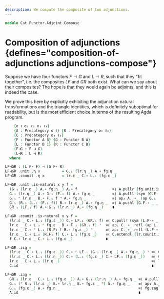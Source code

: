 ```yaml
---
description: We compute the composite of two adjunctions.
---
```

<!--
```agda
{-# OPTIONS --lossy-unification #-}
open import Cat.Functor.Adjoint
open import Cat.Prelude

import Cat.Functor.Reasoning
import Cat.Reasoning
```
-->

```agda
module Cat.Functor.Adjoint.Compose
```

# Composition of adjunctions {defines="composition-of-adjunctions adjunctions-compose"}

Suppose we have four functors $F \dashv G$ and $L \dashv R$, such that
they "fit together", i.e. the composites $LF$ and $GR$ both exist. What
can we say about their composites? The hope is that they would again be
adjoints, and this is indeed the case.

We prove this here by explicitly exhibiting the adjunction natural
transformations and the triangle identities, which is definitely
suboptimal for readability, but is the most efficient choice in terms of
the resulting Agda program.

```agda
    {o ℓ o₂ ℓ₂ o₃ ℓ₃}
    {A : Precategory o ℓ} {B : Precategory o₂ ℓ₂}
    {C : Precategory o₃ ℓ₃}
    {F : Functor A B} {G : Functor B A}
    {L : Functor B C} {R : Functor C B}
    (F⊣G : F ⊣ G)
    (L⊣R : L ⊣ R)
  where
```

<!--
```agda
private
  module fg = _⊣_ F⊣G
  module lr = _⊣_ L⊣R
  module A = Cat.Reasoning A
  module B = Cat.Reasoning B
  module C = Cat.Reasoning C
  module F = Cat.Functor.Reasoning F
  module G = Cat.Functor.Reasoning G
  module L = Cat.Functor.Reasoning L
  module R = Cat.Functor.Reasoning R
  open _⊣_
  open _=>_
  module LF = Functor (L F∘ F)
  module GR = Functor (G F∘ R)
```
-->

```agda
LF⊣GR : (L F∘ F) ⊣ (G F∘ R)
LF⊣GR .unit .η x          = G.₁ (lr.η _) A.∘ fg.η _
LF⊣GR .counit .η x        = lr.ε _ C.∘ L.₁ (fg.ε _)

LF⊣GR .unit .is-natural x y f =
  (G.₁ (lr.η _) A.∘ fg.η _) A.∘ f                ≡⟨ A.pullr (fg.unit.is-natural _ _ _) ⟩
  G.₁ (lr.η _) A.∘ G.₁ (F.₁ f) A.∘ fg.η _        ≡⟨ A.pulll (sym (G.F-∘ _ _)) ⟩
  G.₁ ⌜ lr.η _ B.∘ F.₁ f ⌝ A.∘ fg.η _            ≡⟨ ap₂ A._∘_ (ap G.₁ (lr.unit.is-natural _ _ _)) refl ⟩
  G.₁ (R.₁ (L.₁ (F.₁ f)) B.∘ lr.η _) A.∘ fg.η _  ≡⟨ A.pushl (G.F-∘ _ _) ⟩
  GR.₁ (LF.₁ f) A.∘ G.₁ (lr.η _) A.∘ (fg.η _)    ∎

LF⊣GR .counit .is-natural x y f =
  (lr.ε _ C.∘ L.₁ (fg.ε _)) C.∘ LF.₁ (GR.₁ f) ≡⟨ C.pullr (sym (L.F-∘ _ _)) ⟩
  lr.ε _ C.∘ L.₁ ⌜ fg.ε _ B.∘ F.₁ (GR.₁ f) ⌝  ≡⟨ ap₂ C._∘_ refl (ap L.₁ (fg.counit.is-natural _ _ _)) ⟩
  lr.ε _ C.∘ ⌜ L.₁ (R.F₁ f B.∘ fg.ε _) ⌝      ≡⟨ ap₂ C._∘_ refl (L.F-∘ _ _) ⟩
  lr.ε _ C.∘ L.₁ (R.F₁ f) C.∘ L.₁ (fg.ε _)    ≡⟨ C.extendl (lr.counit.is-natural _ _ _) ⟩
  f C.∘ lr.ε _ C.∘ L.₁ (fg.ε _)               ∎

LF⊣GR .zig =
  (lr.ε _ C.∘ L.₁ (fg.ε _)) C.∘ ⌜ LF.₁ (G.₁ (lr.η _) A.∘ fg.η _) ⌝ ≡⟨ C.extendr (ap₂ C._∘_ refl (LF.F-∘ _ _) ∙ L.extendl (fg.counit.is-natural _ _ _)) ⟩
  (lr.ε _ C.∘ L.₁ (lr.η _)) C.∘ (L.₁ (fg.ε _) C.∘ LF.₁ (fg.η _))   ≡⟨ C.elimr (L.annihilate fg.zig) ⟩
  lr.ε _ C.∘ L.₁ (lr.η _)                                          ≡⟨ lr.zig ⟩
  C.id                                                             ∎

LF⊣GR .zag =
  GR.₁ (lr.ε _ C.∘ L.₁ (fg.ε _)) A.∘ G.₁ (lr.η _) A.∘ fg.η _ ≡⟨ A.pulll (G.collapse (B.pushl (R.F-∘ _ _) ∙ ap₂ B._∘_ refl (sym (lr.unit.is-natural _ _ _)))) ⟩
  G.₁ (⌜ R.₁ (lr.ε _) B.∘ lr.η _ B.∘ fg.ε _ ⌝) A.∘ fg.η _    ≡⟨ ap₂ A._∘_ (ap G.₁ (B.cancell lr.zag)) refl ⟩
  G.₁ (fg.ε _) A.∘ fg.η _                                    ≡⟨ fg.zag ⟩
  A.id                                                       ∎
```
